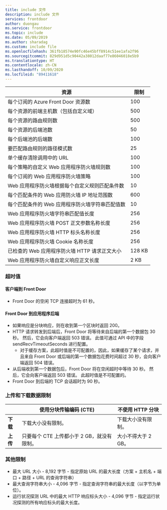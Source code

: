 ```yaml
---
title: include 文件
description: include 文件
services: frontdoor
author: duongau
ms.service: frontdoor
ms.topic: include
ms.date: 05/09/2019
ms.author: sharadag
ms.custom: include file
ms.openlocfilehash: 361fb18574e90fc46e45bff8914c51ee1afa2f96
ms.sourcegitcommit: 829d951d5c90442a38012daaf77e86046018e5b9
ms.translationtype: HT
ms.contentlocale: zh-CN
ms.lasthandoff: 10/09/2020
ms.locfileid: "89411618"
---
```

| 资源 | 限制 |
| --- | --- |
| 每个订阅的 Azure Front Door 资源数 | 100 |
| 每个资源的前端主机数（包括自定义域） | 500 |
| 每个资源的路由规则数 | 500 |
| 每个资源的后端池数 | 50 |
| 每个后端池的后端数 | 100 |
| 要匹配路由规则的路径模式数 | 25 |
| 单个缓存清除调用中的 URL | 100 |
| 每个策略的自定义 Web 应用程序防火墙规则数 | 100 |
| 每个订阅的 Web 应用程序防火墙策略 | 100 |
| Web 应用程序防火墙根据每个自定义规则匹配条件数 | 10 |
| 每个匹配条件的 Web 应用防火墙 IP 地址范围数 | 600 |
| 每个匹配条件的 Web 应用程序防火墙字符串匹配值数 | 10 |
| Web 应用程序防火墙字符串匹配值长度 | 256 |
| Web 应用程序防火墙 POST 正文参数名称长度 | 256 |
| Web 应用程序防火墙 HTTP 标头名称长度 | 256 |
| Web 应用程序防火墙 Cookie 名称长度 | 256 |
| 已检查的 Web 应用程序防火墙 HTTP 请求正文大小 | 128 KB |
| Web 应用程序防火墙自定义响应正文长度 | 2 KB |

### <a name="timeout-values"></a>超时值
#### <a name="client-to-front-door"></a>客户端到 Front Door
* Front Door 的空闲 TCP 连接超时为 61 秒。

#### <a name="front-door-to-application-back-end"></a>Front Door 到应用程序后端
* 如果响应是分块响应，则在收到第一个区块时返回 200。
* HTTP 请求转发到后端后，Front Door 将等待来自后端的第一个数据包 30 秒。 然后，它会向客户端返回 503 错误。 此值可通过 API 中的字段 sendRecvTimeoutSeconds 进行配置。
    * 对于缓存方案，此超时值是不可配置的，因此，如果缓存了某个请求，并且来自 Front Door 或后端的第一个数据包花费时间超过 30 秒，会向客户端返回 504 错误。 
* 从后端收到第一个数据包后，Front Door 将在空闲超时中等待 30 秒。 然后，它会向客户端返回 503 错误。 此超时值是不可配置的。
* Front Door 到后端的 TCP 会话超时为 90 秒。

### <a name="upload-and-download-data-limit"></a>上传和下载数据限制

|  | 使用分块传输编码 (CTE) | 不使用 HTTP 分块 |
| ---- | ------- | ------- |
| **下载** | 下载大小没有限制。 | 下载大小没有限制。 |
| **上传** |    只要每个 CTE 上传都小于 2 GB，就没有限制。 | 大小不得大于 2 GB。 |

### <a name="other-limits"></a>其他限制
* 最大 URL 大小 - 8,192 字节 - 指定原始 URL 的最大长度（方案 + 主机名 + 端口 + 路径 + URL 的查询字符串）
* 最大查询字符串大小 - 4,096 字节 - 指定查询字符串的最大长度（以字节为单位）。
* 运行状况探测 URL 中的最大 HTTP 响应标头大小 - 4,096 字节 - 指定运行状况探测的所有响应标头的最大长度。 
